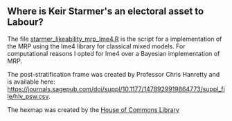 ## Where is Keir Starmer's an electoral asset to Labour?

The file [starmer_likeability_mrp_lme4.R](https://github.com/hymeram/mrp/blob/main/2.starmer_likeability/starmer_likeability_mrp_lme4.R) is the script for a implementation of the MRP using the lme4 library for classical mixed models. For computational reasons I opted for lme4 over a Bayesian implementation of MRP.

The post-stratification frame was created by Professor Chris Hanretty and is available here: <https://journals.sagepub.com/doi/suppl/10.1177/1478929919864773/suppl_file/hlv_psw.csv>.

The hexmap was created by the [House of Commons Library](https://github.com/houseofcommonslibrary/uk-hex-cartograms-noncontiguous)
